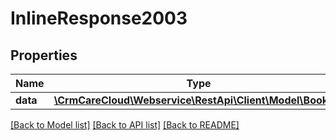 # InlineResponse2003

## Properties
Name | Type | Description | Notes
------------ | ------------- | ------------- | -------------
**data** | [**\CrmCareCloud\Webservice\RestApi\Client\Model\Booking**](Booking.md) |  | [optional] 

[[Back to Model list]](../../README.md#documentation-for-models) [[Back to API list]](../../README.md#documentation-for-api-endpoints) [[Back to README]](../../README.md)

